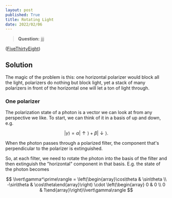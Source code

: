 ```yaml
---
layout: post
published: True
title: Rotating Light
date: 2022/02/06
---
```


>**Question:** jjj

<!--more-->

([FiveThirtyEight](URL))

## Solution

The magic of the problem is this: one horizontal polarizer would block all the light, polarizers do nothing but block light, yet a stack of many polarizers in front of the horizontal one will let a ton of light through.

### One polarizer

The polarization state of a photon is a vector we can look at from any perspective we like. To start, we can think of it in a basis of up and down, e.g. 

$$ \lvert\gamma\rangle = \alpha\lvert\uparrow\rangle + \beta\lvert\downarrow\rangle. $$ 

When the photon passes through a polarized filter, the component that's perpendicular to the polarizer is extinguished.  

So, at each filter, we need to rotate the photon into the basis of the filter and then extinguish the "horizontal" component in that basis. E.g. the state of the photon becomes

$$ \lvert\gamma^\prime\rangle = \left(\begin{array}\cos\theta & \sin\theta \\ -\sin\theta & \cos\theta\end{array}\right) \cdot \left(\begin{array} 0 & 0 \\ 0 & 1\end{array}\right)\lvert\gamma\rangle $$

<br>
